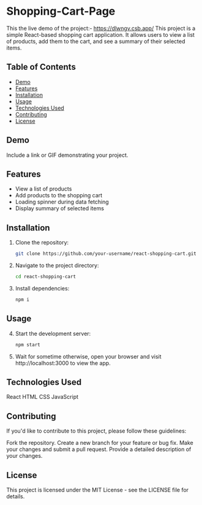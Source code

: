 # Shopping-Cart-Page
This the live demo of the project:-
https://dlwngv.csb.app/
This project is a simple React-based shopping cart application. It allows users to view a list of products, add them to the cart, and see a summary of their selected items.

## Table of Contents

- [Demo](#demo)
- [Features](#features)
- [Installation](#installation)
- [Usage](#usage)
- [Technologies Used](#technologies-used)
- [Contributing](#contributing)
- [License](#license)

## Demo

Include a link or GIF demonstrating your project.

## Features

- View a list of products
- Add products to the shopping cart
- Loading spinner during data fetching
- Display summary of selected items

## Installation

1. Clone the repository:

   ```bash
   git clone https://github.com/your-username/react-shopping-cart.git
   
2. Navigate to the project directory:
   ```bash
   cd react-shopping-cart
   
3. Install dependencies:
    ```bash
   npm i

## Usage
4. Start the development server:
   ```bash
   npm start
   
5. Wait for sometime otherwise, open your browser and visit http://localhost:3000 to view the app.

## Technologies Used
React
HTML
CSS
JavaScript

## Contributing
If you'd like to contribute to this project, please follow these guidelines:

Fork the repository.
Create a new branch for your feature or bug fix.
Make your changes and submit a pull request.
Provide a detailed description of your changes.

## License
This project is licensed under the MIT License - see the LICENSE file for details.
